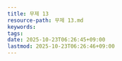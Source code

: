 ```yaml
---
title: 무제 13
resource-path: 무제 13.md
keywords:
tags:
date: 2025-10-23T06:26:45+09:00
lastmod: 2025-10-23T06:26:46+09:00
---
```

